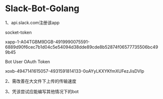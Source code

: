# Slack-Bot-Golang
1、api.slack.com注册该app

socket-token

xapp-1-A04TGBM9DGB-4919990075591-6889d90f6cec7b1d04c5e54094d38dde89cde8b52874f06577735506bc499b45

Bot User OAuth Token

xoxb-4947141615057-4931591814133-0oAYyLKXYKfmXUFezJisDVIp

2、需改善在大文件下上传的传输速度

3、凭该尝试应能编写其他情况下的bot
